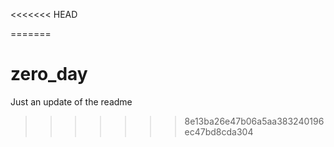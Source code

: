 <<<<<<< HEAD

=======
# zero_day
Just an update of the readme
>>>>>>> 8e13ba26e47b06a5aa383240196ec47bd8cda304
